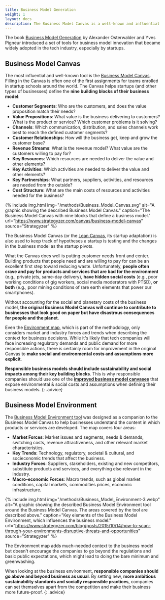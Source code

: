 ```yaml
---
title: Business Model Generation
weight: 1
layout: docs
description: The Business Model Canvas is a well-known and influential tool that can be improved with responsible principles to help startups become responsible companies. 
---
```


The book [Business Model Generation](https://www.strategyzer.com/books/business-model-generation) by Alexander Osterwalder and Yves Pigneur introduced a set of tools for business model innovation that became widely adopted in the tech industry, especially by startups.  

## Business Model Canvas

The most influential and well-known tool is the [Business Model Canvas](https://www.strategyzer.com/canvas/business-model-canvas). Filling in the Canvas is often one of the first assignments for teams enrolled in startup schools around the world. The Canvas helps startups (and other types of businesses) define the **nine building blocks of their business model**:

- **Customer Segments**: Who are the customers, and does the value proposition match their needs?
- **Value Propositions**: What value is the business delivering to customers? What is the product or service? Which customer problems is it solving? 
- **Channels**: Which communication, distribution, and sales channels work best to reach the defined customer segments?
- **Customer Relationships**: How will the business get, keep and grow the customer base?
- **Revenue Streams**: What is the revenue model? What value are the customers willing to pay for?
- **Key Resources**: Which resources are needed to deliver the value and other elements?
- **Key Activities**: Which activities are needed to deliver the value  and other elements?  
- **Key Partnerships**: What partners, suppliers, activities, and resources are needed from the outside?
- **Cost Structure**: What are the main costs of resources and activities needed for the business?

{% include img.html img="/methods/Business_Model_Canvas.svg" alt="A graphic showing the described Business Model Canvas." caption="The Business Model Canvas with nine blocks that define a business model." url="https://www.strategyzer.com/canvas/business-model-canvas" source="Strategyzer" %}

The Business Model Canvas (or the [Lean Canvas](/methodologies/startups/the-lean-startup.html#the-lean-canvas), its startup adaptation) is also used to keep track of hypotheses a startup is testing and the changes in the business model as the startup pivots. 

What the Canvas does well is putting customer needs front and center. Building products that people need and are willing to pay for can be an excellent first step toward reducing waste. Unfortunately, **people often crave and pay for products and services that are bad for the environment** (e.g., private jets, same-day delivery), **have hidden social costs** (e.g., poor working conditions of gig workers, social media moderators with PTSD), **or both** (e.g., poor mining conditions of rare earth elements that power our smartphones).

Without accounting for the social and planetary costs of the business model, **the original Business Model Canvas will continue to contribute to businesses that look good on paper but have disastrous consequences for people and the planet**. 

Even the [Environment map](#business-model-environment), which is part of the methodology, only considers market and industry forces and trends when describing the context for business decisions. While it's likely that tech companies will face increasing regulatory demands and public demand for more responsible actions, there is certainly room for improvement in the original Canvas to **make social and environmental costs and assumptions more explicit**.

**Responsible business models should include sustainability and social impacts among their key building blocks**. This is why responsible companies should use one of the **[improved business model canvases](/tools/business/business-model-canvases/)** that expose environmental & social costs and assumptions when defining their business models.
{: .advice}


## Business Model Environment

The [Business Model Environment tool](https://www.strategyzer.com/blog/posts/2015/10/14/how-to-scan-through-your-environments-disruptive-threats-and-opportunities) was designed as a companion to the Business Model Canvas to help businesses understand the content in which products or services are developed. The map covers four areas:

- **Market Forces**: Market issues and segments, needs & demands, switching costs, revenue attractiveness, and other relevant market characteristics.
- **Key Trends**: Technology, regulatory, societal & cultural, and socieconomic trends that affect the business.
- **Industry Forces**: Suppliers, stakeholders, existing and new competitors, substitute products and services, and everything else relevant in the industry.
- **Macro-economic Forces**: Macro trends, such as global market conditions, capital markets, commodities prices, economic infrastructure.

{% include img.html img="/methods/Business_Model_Environment-3.webp" alt="A graphic showing the described Business Model Environment tool around the Business Model Canvas. The areas covered by the tool are described above." caption="Key elements of the Business Model Environment, which influences the business model." url="https://www.strategyzer.com/blog/posts/2015/10/14/how-to-scan-through-your-environments-disruptive-threats-and-opportunities" source="Strategyzer" %}

The Environment map adds much-needed context to the business model but doesn't encourage the companies to go beyond the regulations and basic public expectations, which might lead to doing the bare minimum and greenwashing.

When looking at the business environment, **responsible companies should go above and beyond business as usual**. By setting new, **more ambitious sustainability standards and socially responsible practices**, companies can set themselves apart from the competition and make their business more future-proof. 
{: .advice}
